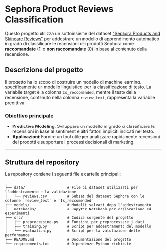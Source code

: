 # Sephora Product Reviews Classification

Questo progetto utilizza un sottoinsieme del dataset ["Sephora Products and Skincare Reviews"](https://www.kaggle.com/datasets/nadyinky/sephora-products-and-skincare-reviews) per addestrare un modello di apprendimento automatico in grado di classificare le recensioni dei prodotti Sephora come **raccomandate** (1) o **non raccomandate** (0) in base al contenuto della recensione.

## Descrizione del progetto

Il progetto ha lo scopo di costruire un modello di machine learning, specificamente un modello linguistico, per la classificazione di testo. La variabile target è la colonna `Is_reccomended`, mentre il testo della recensione, contenuto nella colonna `review_text`, rappresenta la variabile predittiva.

### Obiettivo principale

- **Predictive Modeling**: Sviluppare un modello in grado di classificare le recensioni in base al sentiment e altri fattori impliciti indicati nel testo.
- **Applicazioni**: Fornire un tool utile per analizzare rapidamente recensioni dei prodotti e supportare i processi decisionali di marketing.

---

## Struttura del repository

La repository contiene i seguenti file e cartelle principali:

```plaintext
.
├── data/                   # File di dataset utilizzati per l'addestramento e la validazione
│   └── reviews.csv         # Subset del dataset Sephora con le colonne `review_text` e `Is_reccomended`
├── models/                 # Modelli salvati dopo l'addestramento
├── notebooks/              # Jupyter Notebook per esplorazione ed esperimenti
├── src/                    # Codice sorgente del progetto
│   ├── preprocessing.py    # Funzioni per preprocessare i dati
│   ├── training.py         # Script per addestramento del modello
│   └── evaluation.py       # Script per la valutazione delle performance
├── README.md               # Documentazione del progetto
└── requirements.txt        # Dipendenze Python richieste
